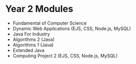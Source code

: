 # Year 2 Modules
* Fundamental of Computer Science
* Dynamic Web Appilcations (EJS, CSS, Node.js, MySQL)
* Java For Industry 
* Algorithms 2 (Java)
* Algorithms 1 (Java)
* Extended Java
* Computing Project 2 (EJS, CSS, Node.js, MySQL)
